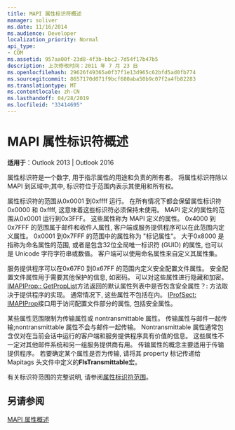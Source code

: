 ```yaml
---
title: MAPI 属性标识符概述
manager: soliver
ms.date: 11/16/2014
ms.audience: Developer
localization_priority: Normal
api_type:
- COM
ms.assetid: 957aa00f-23d8-4f3b-bbc2-7d54f17b47b5
description: 上次修改时间：2011 年 7 月 23 日
ms.openlocfilehash: 29626f49365a0f37f1e13d965c62bfd5ad0fb774
ms.sourcegitcommit: 8657170d071f9bcf680aba50b9c07f2a4fb82283
ms.translationtype: MT
ms.contentlocale: zh-CN
ms.lasthandoff: 04/28/2019
ms.locfileid: "33414695"
---
```

# <a name="mapi-property-identifier-overview"></a>MAPI 属性标识符概述

  
  
**适用于**：Outlook 2013 | Outlook 2016 
  
属性标识符是一个数字, 用于指示属性的用途和负责的所有者。 将属性标识符除以 MAPI 到区域中;其中, 标识符位于范围内表示其使用和所有权。 
  
属性标识符的范围从0x0001 到0xffff 运行。 在所有情况下都会保留属性标识符0x0000 和 0xffff, 这意味着这些标识符必须保持未使用。 MAPI 定义的属性的范围从0x0001 运行到0x3FFF。 这些属性称为 MAPI 定义的属性。 0x4000 到0x7FFF 的范围属于邮件和收件人属性, 客户端或服务提供程序可以在此范围内定义属性。 0x0001 到0x7FFF 的范围中的属性称为 "标记属性"。 大于0x8000 是指称为命名属性的范围, 或者是包含32位全局唯一标识符 (GUID) 的属性, 也可以是 Unicode 字符字符串或数值。 客户端可以使用命名属性来自定义其属性集。
  
服务提供程序可以在0x67F0 到0x67FF 的范围内定义安全配置文件属性。 安全配置文件属性用于需要其他保护的信息, 如密码。 可以对这些属性进行隐藏和加密。 [IMAPIProp:: GetPropList](imapiprop-getproplist.md)方法返回的默认属性列表中是否包含安全属性？: 方法取决于提供程序的实现。 通常情况下, 这些属性不包括在内。 [IProfSect: IMAPIProp](iprofsectimapiprop.md)接口用于访问配置文件部分的属性, 包括安全属性。 
  
某些属性范围限制为传输属性或 nontransmittable 属性。 传输属性与邮件一起传输;nontransmittable 属性不会与邮件一起传输。 Nontransmittable 属性通常包含仅对在当前会话中运行的客户端和服务提供程序具有价值的信息。 这些属性不一定对其他邮件系统和另一组服务提供商有用。 传输属性的概念主要适用于传输提供程序。 若要确定某个属性是否为传输, 请将其 property 标记传递给 Mapitags 头文件中定义的**FIsTransmittable**宏。 
  
有关标识符范围的完整说明, 请参阅[属性标识符范围](property-identifier-ranges.md)。
  
## <a name="see-also"></a>另请参阅



[MAPI 属性概述](mapi-property-overview.md)


